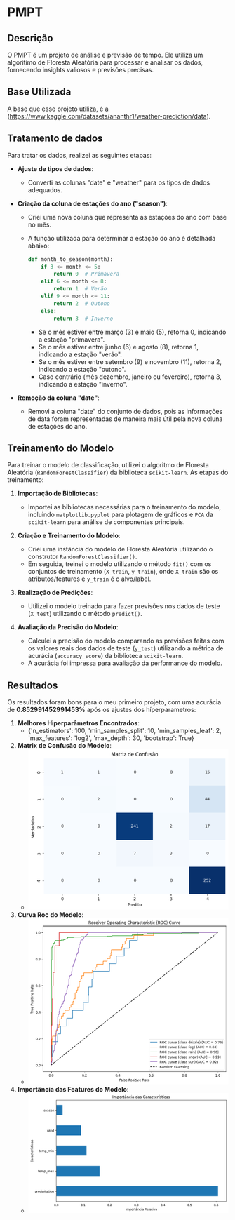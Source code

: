 # PMPT

## Descrição

O PMPT é um projeto de análise e previsão de tempo. Ele utiliza um algoritimo de Floresta Aleatória para processar e analisar os dados, fornecendo insights valiosos e previsões precisas.

## Base Utilizada

A base que esse projeto utiliza, é  a (https://www.kaggle.com/datasets/ananthr1/weather-prediction/data).

## Tratamento de dados

Para tratar os dados, realizei as seguintes etapas:

- **Ajuste de tipos de dados**: 
  - Converti as colunas "date" e "weather" para os tipos de dados adequados.
  
- **Criação da coluna de estações do ano ("season")**:
  - Criei uma nova coluna que representa as estações do ano com base no mês.
  - A função utilizada para determinar a estação do ano é detalhada abaixo:

    ```python
    def month_to_season(month):
        if 3 <= month <= 5:
            return 0  # Primavera
        elif 6 <= month <= 8:
            return 1  # Verão
        elif 9 <= month <= 11:
            return 2  # Outono
        else:
            return 3  # Inverno
    ```

    - Se o mês estiver entre março (3) e maio (5), retorna 0, indicando a estação "primavera".
    - Se o mês estiver entre junho (6) e agosto (8), retorna 1, indicando a estação "verão".
    - Se o mês estiver entre setembro (9) e novembro (11), retorna 2, indicando a estação "outono".
    - Caso contrário (mês dezembro, janeiro ou fevereiro), retorna 3, indicando a estação "inverno".

- **Remoção da coluna "date"**: 
  - Removi a coluna "date" do conjunto de dados, pois as informações de data foram representadas de maneira mais útil pela nova coluna de estações do ano.


## Treinamento do Modelo

Para treinar o modelo de classificação, utilizei o algoritmo de Floresta Aleatória (`RandomForestClassifier`) da biblioteca `scikit-learn`. As etapas do treinamento:

1. **Importação de Bibliotecas**:
   - Importei as bibliotecas necessárias para o treinamento do modelo, incluindo `matplotlib.pyplot` para plotagem de gráficos e `PCA` da `scikit-learn` para análise de componentes principais.

2. **Criação e Treinamento do Modelo**:
   - Criei uma instância do modelo de Floresta Aleatória utilizando o construtor `RandomForestClassifier()`.
   - Em seguida, treinei o modelo utilizando o método `fit()` com os conjuntos de treinamento (`X_train`, `y_train`), onde `X_train` são os atributos/features e `y_train` é o alvo/label.

3. **Realização de Predições**:
   - Utilizei o modelo treinado para fazer previsões nos dados de teste (`X_test`) utilizando o método `predict()`.

4. **Avaliação da Precisão do Modelo**:
   - Calculei a precisão do modelo comparando as previsões feitas com os valores reais dos dados de teste (`y_test`) utilizando a métrica de acurácia (`accuracy_score`) da biblioteca `scikit-learn`.
   - A acurácia foi impressa para avaliação da performance do modelo.

## Resultados
Os resultados foram bons para o meu primeiro projeto, com uma acurácia de **0.852991452991453%** após os ajustes dos híperparametros: 
1.  **Melhores Hiperparâmetros Encontrados**:
    - {'n_estimators': 100, 'min_samples_split': 10, 'min_samples_leaf': 2, 'max_features': 'log2', 'max_depth': 30, 'bootstrap': True}
2. **Matrix de Confusão do Modelo**:
    - ![MatrixConfusao](imgs/matrix_confusao_pmpt.png)
3. **Curva Roc do Modelo**:
    - ![CurvaRoc](imgs/curva_roc_pmpt.png)
4. **Importância das Features do Modelo**:
    - ![ImpFeat](imgs/importancia_feat_pmpt.png)
